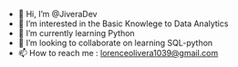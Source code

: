 - 👋 Hi, I’m @JiveraDev
- 👀 I’m interested in the Basic Knowlege to Data Analytics
- 🌱 I’m currently learning Python
- 💞️ I’m looking to collaborate on learning SQL-python
- 📫 How to reach me : lorenceolivera1039@gmail.com

<!---
JiveraDev/JiveraDev is a ✨ special ✨ repository because its `README.md` (this file) appears on your GitHub profile.
You can click the Preview link to take a look at your changes.
--->
